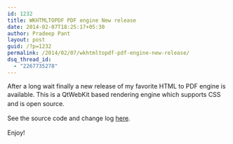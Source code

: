 ```yaml
---
id: 1232
title: WKHTMLTOPDF PDF engine New release
date: 2014-02-07T18:25:17+05:30
author: Pradeep Pant
layout: post
guid: /?p=1232
permalink: /2014/02/07/wkhtmltopdf-pdf-engine-new-release/
dsq_thread_id:
  - "2267735278"
---
```

After a long wait finally a new release of my favorite HTML to PDF engine is available. <span style="line-height: 1.5;">This is a QtWebKit based rendering engine which supports CSS and is open source.</span>

See the source code and change log [here](https://github.com/wkhtmltopdf/wkhtmltopdf/releases/tag/0.12.0).

<span style="line-height: 1.5;">Enjoy!</span>

&nbsp;